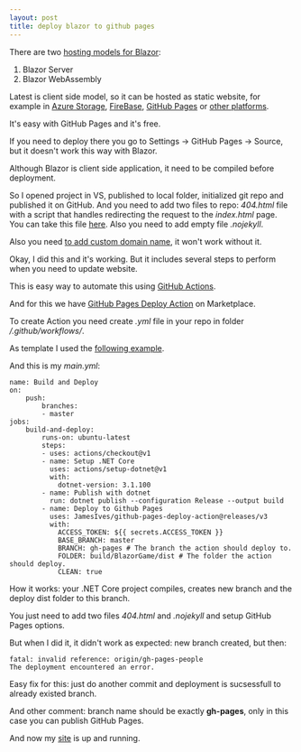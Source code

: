 ```yaml
---
layout: post
title: deploy blazor to github pages
---
```

There are two [hosting models for Blazor](https://docs.microsoft.com/en-us/aspnet/core/blazor/hosting-models?view=aspnetcore-3.1):
1. Blazor Server
2. Blazor WebAssembly

Latest is client side model, so it can be hosted as static website, for example in [Azure Storage](https://docs.microsoft.com/en-us/azure/storage/blobs/storage-blob-static-website), [FireBase](https://firebase.google.com/), [GitHub Pages](https://pages.github.com/) or [other platforms](https://alexsolution.com/static-website-free-hosting/).

It's easy with GitHub Pages and it's free.

If you need to deploy there you go to Settings -> GitHub Pages -> Source, but it doesn't work this way with Blazor. 

Although Blazor is client side application, it need to be compiled before deployment. 

So I opened project in VS, published to local folder, initialized git repo and published it on GitHub. And you need to add two files to repo: <i>404.html</i> file with a script that handles redirecting the request to the <i>index.html</i> page. You can take this file [here](https://github.com/blazor-demo/blazor-demo.github.io/blob/master/404.html). Also you need to add empty file <i>.nojekyll</i>.

Also you need [to add custom domain name](https://alexsolution.com/domain-name/), it won't work without it.

Okay, I did this and it's working. But it includes several steps to perform when you need to update website.

This is easy way to automate this using [GitHub Actions](https://github.com/features/actions).

And for this we have [GitHub Pages Deploy Action](https://github.com/marketplace/actions/deploy-to-github-pages) on Marketplace.

To create Action you need create <i>.yml</i> file in your repo in folder <i>/.github/workflows/</i>.

As template I used the [following example](https://github.com/fernandreu/blazor-pages/blob/master/.github/workflows/gh-pages.yml).

And this is my <i>main.yml</i>:

```
name: Build and Deploy
on: 
    push:
        branches: 
        - master
jobs:
    build-and-deploy:
        runs-on: ubuntu-latest    
        steps:
        - uses: actions/checkout@v1
        - name: Setup .NET Core
          uses: actions/setup-dotnet@v1
          with:
            dotnet-version: 3.1.100
        - name: Publish with dotnet
          run: dotnet publish --configuration Release --output build
        - name: Deploy to Github Pages
          uses: JamesIves/github-pages-deploy-action@releases/v3
          with:
            ACCESS_TOKEN: ${{ secrets.ACCESS_TOKEN }}
            BASE_BRANCH: master
            BRANCH: gh-pages # The branch the action should deploy to.
            FOLDER: build/BlazorGame/dist # The folder the action should deploy.
            CLEAN: true
```
        
How it works: your .NET Core project compiles, creates new branch and the deploy dist folder to this branch.

You just need to add two files <i>404.html</i> and <i>.nojekyll</i> and setup GitHub Pages options.

But when I did it, it didn't work as expected: new branch created, but then:

```
fatal: invalid reference: origin/gh-pages-people
The deployment encountered an error.
```
Easy fix for this: just do another commit and deployment is sucsessfull to already existed branch.

And other comment: branch name should be exactly <b>gh-pages</b>, only in this case you can publish GitHub Pages.

And now my [site](https://thepeoplerating.com/) is up and running. 
